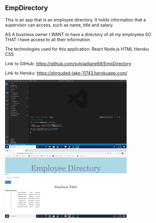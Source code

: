 ## EmpDirectory

This is an app that is an employee directory. It holds information that a supervisor can access, such as name, title and salary.

AS A business owner 
I WANT to have a directory of all my employees 
SO THAT I have access to all their information

The technologies used for this application:
React
Node.js
HTML
Heroku
CSS

Link to GitHub: https://github.com/sylviadiane69/EmpDirectory

Link to Heroku: https://shrouded-lake-11743.herokuapp.com/ 

<img src="images/EDTerminal.png" width="400"> <img src="images/EmpDirectory.png" width="400">

